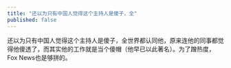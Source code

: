 ```yaml
---
title: "还以为只有中国人觉得这个主持人是傻子，全"
published: false
---
```

还以为只有中国人觉得这个主持人是傻子，全世界都认同他，原来连他的同事都觉得他傻透了，而其实他的工作就是当个傻帽（他早已以此著名）。为了蹭热度，Fox News也是够拼的。

